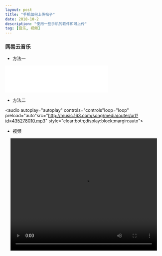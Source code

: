 ```yaml
---
layout: post
title: "手机如何上传帖子"
date: 2018-10-2
description: "使用一些手机的软件即可上传"
tag: [音乐, 视频]
---
```


### 网易云音乐

* 方法一

<iframe frameborder="no" border="0" marginwidth="0" marginheight="0" width=330 height=86 src="//music.163.com/outchain/player?type=2&id=450222919&auto=1&height=66"></iframe>

* 方法二

<audio 
autoplay="autoplay" 
controls="controls"loop="loop" 
preload="auto"src="http://music.163.com/song/media/outer/url?id=435278010.mp3" 
style="clear:both;display:block;margin:auto">
</audio>

* 视频

 <p align="center">
<video width="470" height="360" controls>
  <source src="http://my.zp68.com/filestores/2018/10/07/610f07b4b2b7a71453cc6457dae39bea.mp4" type="video/mp4">
  错误提示:您的浏览器不支持视频播放
</video>
 </p>